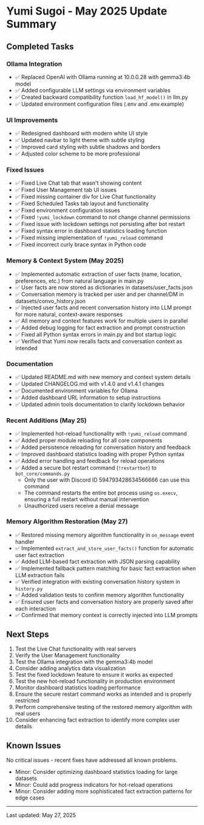 # Yumi Sugoi - May 2025 Update Summary

## Completed Tasks

### Ollama Integration
- ✅ Replaced OpenAI with Ollama running at 10.0.0.28 with gemma3:4b model
- ✅ Added configurable LLM settings via environment variables
- ✅ Created backward compatibility function `load_hf_model()` in llm.py
- ✅ Updated environment configuration files (.env and .env.example)

### UI Improvements
- ✅ Redesigned dashboard with modern white UI style
- ✅ Updated navbar to light theme with subtle styling
- ✅ Improved card styling with subtle shadows and borders
- ✅ Adjusted color scheme to be more professional

### Fixed Issues
- ✅ Fixed Live Chat tab that wasn't showing content
- ✅ Fixed User Management tab UI issues
- ✅ Fixed missing container div for Live Chat functionality
- ✅ Fixed Scheduled Tasks tab layout and functionality
- ✅ Fixed environment configuration issues
- ✅ Fixed `!yumi_lockdown` command to not change channel permissions
- ✅ Fixed issue with lockdown settings not persisting after bot restart
- ✅ Fixed syntax error in dashboard statistics loading function
- ✅ Fixed missing implementation of `!yumi_reload` command
- ✅ Fixed incorrect curly brace syntax in Python code

### Memory & Context System (May 2025)
- ✅ Implemented automatic extraction of user facts (name, location, preferences, etc.) from natural language in main.py
- ✅ User facts are now stored as dictionaries in datasets/user_facts.json
- ✅ Conversation memory is tracked per user and per channel/DM in datasets/convo_history.json
- ✅ Injected user facts and recent conversation history into LLM prompt for more natural, context-aware responses
- ✅ All memory and context features work for multiple users in parallel
- ✅ Added debug logging for fact extraction and prompt construction
- ✅ Fixed all Python syntax errors in main.py and bot startup logic
- ✅ Verified that Yumi now recalls facts and conversation context as intended

### Documentation
- ✅ Updated README.md with new memory and context system details
- ✅ Updated CHANGELOG.md with v1.4.0 and v1.4.1 changes
- ✅ Documented environment variables for Ollama
- ✅ Added dashboard URL information to setup instructions
- ✅ Updated admin tools documentation to clarify lockdown behavior

### Recent Additions (May 25)
- ✅ Implemented hot-reload functionality with `!yumi_reload` command
- ✅ Added proper module reloading for all core components
- ✅ Added persistence reloading for conversation history and feedback
- ✅ Improved dashboard statistics loading with proper Python syntax
- ✅ Added error handling and feedback for reload operations
- ✅ Added a secure bot restart command (`!restartbot`) to `bot_core/commands.py`
    - Only the user with Discord ID 594793428634566666 can use this command
    - The command restarts the entire bot process using `os.execv`, ensuring a full restart without manual intervention
    - Unauthorized users receive a denial message

### Memory Algorithm Restoration (May 27)
- ✅ Restored missing memory algorithm functionality in `on_message` event handler
- ✅ Implemented `extract_and_store_user_facts()` function for automatic user fact extraction
- ✅ Added LLM-based fact extraction with JSON parsing capability
- ✅ Implemented fallback pattern matching for basic fact extraction when LLM extraction fails
- ✅ Verified integration with existing conversation history system in `history.py`
- ✅ Added validation tests to confirm memory algorithm functionality
- ✅ Ensured user facts and conversation history are properly saved after each interaction
- ✅ Confirmed that memory context is correctly injected into LLM prompts

## Next Steps
1. Test the Live Chat functionality with real servers
2. Verify the User Management functionality
3. Test the Ollama integration with the gemma3:4b model
4. Consider adding analytics data visualization
5. Test the fixed lockdown feature to ensure it works as expected
6. Test the new hot-reload functionality in production environment
7. Monitor dashboard statistics loading performance
8. Ensure the secure restart command works as intended and is properly restricted
9. Perform comprehensive testing of the restored memory algorithm with real users
10. Consider enhancing fact extraction to identify more complex user details

## Known Issues
No critical issues - recent fixes have addressed all known problems.
- Minor: Consider optimizing dashboard statistics loading for large datasets
- Minor: Could add progress indicators for hot-reload operations
- Minor: Consider adding more sophisticated fact extraction patterns for edge cases

---
Last updated: May 27, 2025
